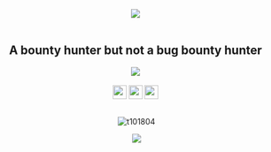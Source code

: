 
<body>
  <center>
<div align="center">
  <img src="https://raw.githubusercontent.com/halfrost/halfrost/master/icons/header_1.png"/>
    <br>   <br>
    <h2>A bounty hunter but not a bug bounty hunter</h2>
   <img src="https://lanyard.kyrie25.dev/api/357295214857027626?waveColor=8B8BFA&waveSpotifyColor=B48EF7&gradient=7E37F9-B48EF7-E568C4&imgStyle=square"  />
    <br>  <br>
  <a href="https://www.youtube.com/@CallMeRep"><img src="https://img.shields.io/badge/youtube-%2312100E.svg?&style=for-the-badge&logo=youtube&logoColor=white&color=black" height=25></a> <a href="https://medium.com/@AureliusMaximus"><img src="https://img.shields.io/badge/medium-%2312100E.svg?&style=for-the-badge&logo=medium&logoColor=white&color=black" height=25></a> <a href="https://hashnode.com/@repl"><img src="https://img.shields.io/badge/Hashnode-2962FF?&style=for-the-badge&logo=hashnode&logoColor=white&color=black" height=25></a>
    <br>

</div>
    
<div align="center">
  <h2></h2>
<p>&nbsp;<img src="https://github-readme-stats.vercel.app/api/wakatime?username=r3plican&layout=compact&theme=radical" alt="t101804" /></p>
  <p>&nbsp;<img src="https://spotify-github-profile.kittinanx.com/api/view?uid=xact6527cgeo75wmlcumeuvb9&cover_image=true&theme=default&show_offline=true&background_color=141321&interchange=false&bar_color=ff0080&bar_color_cover=false"/></p>
</div>
  
</div> 
</center>
</body>
